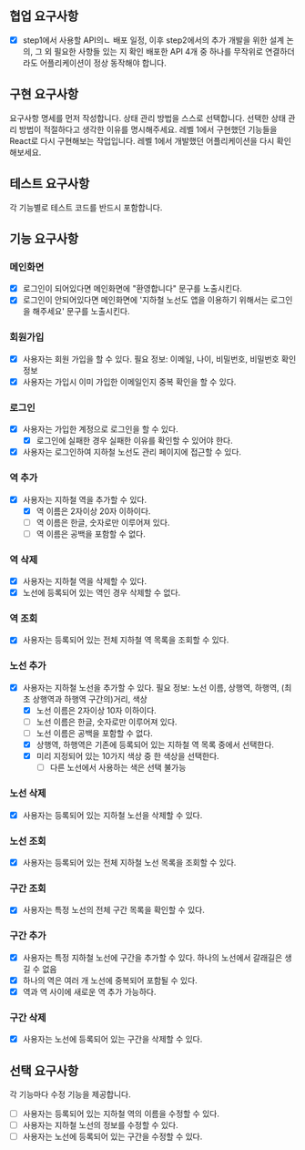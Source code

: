 ## 협업 요구사항

- [x] step1에서 사용할 API의ㄴ 배포 일정, 이후 step2에서의 추가 개발을 위한 설계 논의, 그 외 필요한 사항들 있는 지 확인
      배포한 API 4개 중 하나를 무작위로 연결하더라도 어플리케이션이 정상 동작해야 합니다.

## 구현 요구사항

요구사항 명세를 먼저 작성합니다.
상태 관리 방법을 스스로 선택합니다. 선택한 상태 관리 방법이 적절하다고 생각한 이유를 명시해주세요.
레벨 1에서 구현했던 기능들을 React로 다시 구현해보는 작업입니다. 레벨 1에서 개발했던 어플리케이션을 다시 확인해보세요.

## 테스트 요구사항

각 기능별로 테스트 코드를 반드시 포함합니다.

## 기능 요구사항

### 메인화면

- [x] 로그인이 되어있다면 메인화면에 "환영합니다" 문구를 노출시킨다.
- [x] 로그인이 안되어있다면 메인화면에 '지하철 노선도 앱을 이용하기 위해서는 로그인을 해주세요' 문구를 노출시킨다.

### 회원가입

- [x] 사용자는 회원 가입을 할 수 있다.
      필요 정보: 이메일, 나이, 비밀번호, 비밀번호 확인 정보
- [x] 사용자는 가입시 이미 가입한 이메일인지 중복 확인을 할 수 있다.

### 로그인

- [x] 사용자는 가입한 계정으로 로그인을 할 수 있다.
  - [x] 로그인에 실패한 경우 실패한 이유를 확인할 수 있어야 한다.
- [x] 사용자는 로그인하여 지하철 노선도 관리 페이지에 접근할 수 있다.

### 역 추가

- [x] 사용자는 지하철 역을 추가할 수 있다.
  - [x] 역 이름은 2자이상 20자 이하이다.
  - [ ] 역 이름은 한글, 숫자로만 이루어져 있다.
  - [ ] 역 이름은 공백을 포함할 수 없다.

### 역 삭제

- [x] 사용자는 지하철 역을 삭제할 수 있다.
- [x] 노선에 등록되어 있는 역인 경우 삭제할 수 없다.

### 역 조회

- [x] 사용자는 등록되어 있는 전체 지하철 역 목록을 조회할 수 있다.

### 노선 추가

- [x] 사용자는 지하철 노선을 추가할 수 있다.
      필요 정보: 노선 이름, 상행역, 하행역, (최초 상행역과 하행역 구간의)거리, 색상
  - [x] 노선 이름은 2자이상 10자 이하이다.
  - [ ] 노선 이름은 한글, 숫자로만 이루어져 있다.
  - [ ] 노선 이름은 공백을 포함할 수 없다.
  - [x] 상행역, 하행역은 기존에 등록되어 있는 지하철 역 목록 중에서 선택한다.
  - [x] 미리 지정되어 있는 10가지 색상 중 한 색상을 선택한다.
    - [ ] 다른 노선에서 사용하는 색은 선택 불가능

### 노선 삭제

- [x] 사용자는 등록되어 있는 지하철 노선을 삭제할 수 있다.

### 노선 조회

- [x] 사용자는 등록되어 있는 전체 지하철 노선 목록을 조회할 수 있다.

### 구간 조회

- [x] 사용자는 특정 노선의 전체 구간 목록을 확인할 수 있다.

### 구간 추가

- [x] 사용자는 특정 지하철 노선에 구간을 추가할 수 있다.
      하나의 노선에서 갈래길은 생길 수 없음
- [x] 하나의 역은 여러 개 노선에 중복되어 포함될 수 있다.
- [x] 역과 역 사이에 새로운 역 추가 가능하다.

### 구간 삭제

- [x] 사용자는 노선에 등록되어 있는 구간을 삭제할 수 있다.

## 선택 요구사항

각 기능마다 수정 기능을 제공합니다.

- [ ] 사용자는 등록되어 있는 지하철 역의 이름을 수정할 수 있다.
- [ ] 사용자는 지하철 노선의 정보를 수정할 수 있다.
- [ ] 사용자는 노선에 등록되어 있는 구간을 수정할 수 있다.
